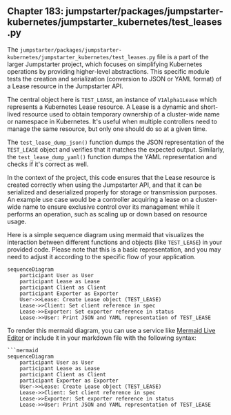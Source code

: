 ## Chapter 183: jumpstarter/packages/jumpstarter-kubernetes/jumpstarter_kubernetes/test_leases.py

 The `jumpstarter/packages/jumpstarter-kubernetes/jumpstarter_kubernetes/test_leases.py` file is a part of the larger Jumpstarter project, which focuses on simplifying Kubernetes operations by providing higher-level abstractions. This specific module tests the creation and serialization (conversion to JSON or YAML format) of a Lease resource in the Jumpstarter API.

   The central object here is `TEST_LEASE`, an instance of `V1Alpha1Lease` which represents a Kubernetes Lease resource. A Lease is a dynamic and short-lived resource used to obtain temporary ownership of a cluster-wide name or namespace in Kubernetes. It's useful when multiple controllers need to manage the same resource, but only one should do so at a given time.

   The `test_lease_dump_json()` function dumps the JSON representation of the `TEST_LEASE` object and verifies that it matches the expected output. Similarly, the `test_lease_dump_yaml()` function dumps the YAML representation and checks if it's correct as well.

   In the context of the project, this code ensures that the Lease resource is created correctly when using the Jumpstarter API, and that it can be serialized and deserialized properly for storage or transmission purposes. An example use case would be a controller acquiring a lease on a cluster-wide name to ensure exclusive control over its management while it performs an operation, such as scaling up or down based on resource usage.

 Here is a simple sequence diagram using mermaid that visualizes the interaction between different functions and objects (like `TEST_LEASE`) in your provided code. Please note that this is a basic representation, and you may need to adjust it according to the specific flow of your application.

```mermaid
sequenceDiagram
    participant User as User
    participant Lease as Lease
    participant Client as Client
    participant Exporter as Exporter
    User->>Lease: Create Lease object (TEST_LEASE)
    Lease->>Client: Set client reference in spec
    Lease->>Exporter: Set exporter reference in status
    Lease->>User: Print JSON and YAML representation of TEST_LEASE
```

To render this mermaid diagram, you can use a service like [Mermaid Live Editor](https://mermaid-js.github.io/mermaid-live-editor/) or include it in your markdown file with the following syntax:

```
```mermaid
sequenceDiagram
    participant User as User
    participant Lease as Lease
    participant Client as Client
    participant Exporter as Exporter
    User->>Lease: Create Lease object (TEST_LEASE)
    Lease->>Client: Set client reference in spec
    Lease->>Exporter: Set exporter reference in status
    Lease->>User: Print JSON and YAML representation of TEST_LEASE
```
```